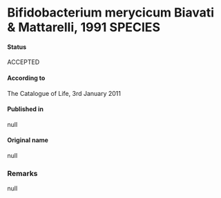 # Bifidobacterium merycicum Biavati & Mattarelli, 1991 SPECIES

#### Status
ACCEPTED

#### According to
The Catalogue of Life, 3rd January 2011

#### Published in
null

#### Original name
null

### Remarks
null